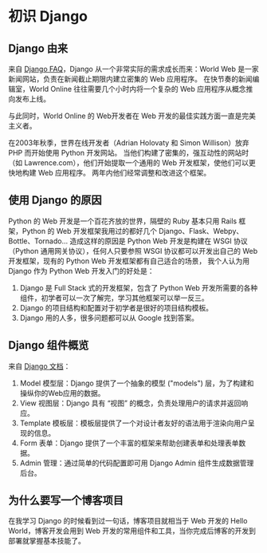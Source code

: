 # 初识 Django

## Django 由来
来自 [Django FAQ](https://docs.djangoproject.com/zh-hans/2.2/faq/general/)，Django 从一个非常实际的需求成长而来：World Web 是一家新闻网站，负责在新闻截止期限内建立密集的 Web 应用程序。 在快节奏的新闻编辑室，World Online 往往需要几个小时内将一个复杂的 Web 应用程序从概念推向发布上线。

与此同时，World Online 的 Web开发者在 Web 开发的最佳实践方面一直是完美主义者。

在2003年秋季，世界在线开发者（Adrian Holovaty 和 Simon Willison）放弃 PHP 而开始使用 Python 开发网站。 当他们构建了密集的，强互动性的网站时（如 Lawrence.com），他们开始提取一个通用的 Web 开发框架，使他们可以更快地构建 Web 应用程序。 两年内他们经常调整和改进这个框架。

## 使用 Django 的原因
Python 的 Web 开发是一个百花齐放的世界，隔壁的 Ruby 基本只用 Rails 框架，Python 的 Web 开发框架我用过的都好几个 Django、Flask、Webpy、Bottle、Tornado...
造成这样的原因是 Python Web 开发是构建在 WSGI 协议（Python 通用网关协议），任何人只要参照 WSGI 协议都可以开发出自己的 Web 开发框架，现有的 Python Web 开发框架都有自己适合的场景，
我个人认为用 Django 作为 Python Web 开发入门的好处是：

1. Django 是 Full Stack 式的开发框架，包含了 Python Web 开发所需要的各种组件，初学者可以一次了解完，学习其他框架可以举一反三。
2. Django 的项目结构和配置对于初学者是很好的项目结构模板。
3. Django 用的人多，很多问题都可以从 Google 找到答案。

## Django 组件概览
来自 [Django 文档](https://docs.djangoproject.com/zh-hans/2.2/)：

1. Model 模型层：Django 提供了一个抽象的模型 ("models") 层，为了构建和操纵你的Web应用的数据。
2. View 视图层：Django 具有 “视图” 的概念，负责处理用户的请求并返回响应。
3. Template 模板层：模板层提供了一个对设计者友好的语法用于渲染向用户呈现的信息。
4. Form 表单：Django 提供了一个丰富的框架来帮助创建表单和处理表单数据。
5. Admin 管理：通过简单的代码配置即可用 Django Admin 组件生成数据管理后台。

## 为什么要写一个博客项目
在我学习 Django 的时候看到过一句话，博客项目就相当于 Web 开发的 Hello World，博客开发会用到 Web 开发的常用组件和工具，当你完成后博客的开发到部署就掌握基本技能了。
